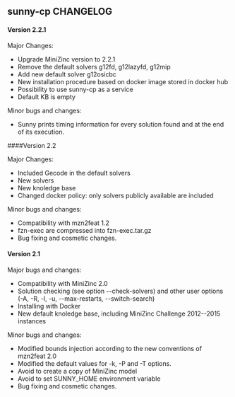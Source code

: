 ## sunny-cp CHANGELOG

#### Version 2.2.1

Major Changes:
* Upgrade MiniZinc version to 2.2.1
* Remove the default solvers g12fd, g12lazyfd, g12mip
* Add new default solver g12osicbc
* New installation procedure based on docker image stored in docker hub
* Possibility to use sunny-cp as a service
* Default KB is empty

Minor bugs and changes:
* Sunny prints timing information for every solution found and at the end of its execution.


####Version 2.2

Major Changes:
* Included Gecode in the default solvers
* New solvers
* New knoledge base
* Changed docker policy: only solvers publicly available are included

Minor bugs and changes:
* Compatibility with mzn2feat 1.2
* fzn-exec are compressed into fzn-exec.tar.gz
* Bug fixing and cosmetic changes.

#### Version 2.1
Major bugs and changes:
* Compatibility with MiniZinc 2.0
* Solution checking (see option --check-solvers) and other user options 
    (-A, -R, -l, -u, --max-restarts, --switch-search)
* Installing with Docker
* New default knoledge base, including MiniZinc Challenge 2012--2015 instances

Minor bugs and changes:
* Modified bounds injection according to the new conventions of mzn2feat 2.0
* Modified the default values for -k, -P and -T options.
* Avoid to create a copy of MiniZinc model
* Avoid to set SUNNY_HOME environment variable
* Bug fixing and cosmetic changes.



